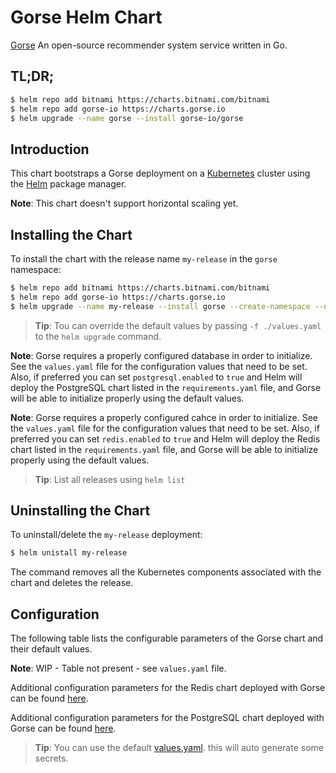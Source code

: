 # Gorse Helm Chart

[Gorse](https://gorse.io) An open-source recommender system service written in Go.

## TL;DR;

```bash
$ helm repo add bitnami https://charts.bitnami.com/bitnami
$ helm repo add gorse-io https://charts.gorse.io
$ helm upgrade --name gorse --install gorse-io/gorse
```

## Introduction

This chart bootstraps a Gorse deployment on a [Kubernetes](http://kubernetes.io) cluster using the [Helm](https://helm.sh) package manager.

**Note**: This chart doesn't support horizontal scaling yet.

## Installing the Chart

To install the chart with the release name `my-release` in the `gorse` namespace:

```bash
$ helm repo add bitnami https://charts.bitnami.com/bitnami
$ helm repo add gorse-io https://charts.gorse.io
$ helm upgrade --name my-release --install gorse --create-namespace --namescape gorse
```

> **Tip**: Tou can override the default values by passing `-f ./values.yaml` to the `helm upgrade` command.

**Note**: Gorse requires a properly configured database in order to initialize. See the `values.yaml` file for the configuration values that need to be set. Also, if preferred you can set `postgresql.enabled` to `true` and Helm will deploy the PostgreSQL chart listed in the `requirements.yaml` file, and Gorse will be able to initialize properly using the default values.

**Note**: Gorse requires a properly configured cahce in order to initialize. See the `values.yaml` file for the configuration values that need to be set. Also, if preferred you can set `redis.enabled` to `true` and Helm will deploy the Redis chart listed in the `requirements.yaml` file, and Gorse will be able to initialize properly using the default values.

> **Tip**: List all releases using `helm list`

## Uninstalling the Chart

To uninstall/delete the `my-release` deployment:

```bash
$ helm unistall my-release
```

The command removes all the Kubernetes components associated with the chart and deletes the release.

## Configuration

The following table lists the configurable parameters of the Gorse chart and their default values.

**Note**: WIP - Table not present - see `values.yaml` file.

Additional configuration parameters for the Redis chart deployed with Gorse can be found [here](https://github.com/bitnami/charts/tree/master/bitnami/redis).

Additional configuration parameters for the PostgreSQL chart deployed with Gorse can be found [here](https://github.com/bitnami/charts/tree/master/bitnami/postgresql).

> **Tip**: You can use the default [values.yaml](values.yaml). this will auto generate some secrets.
